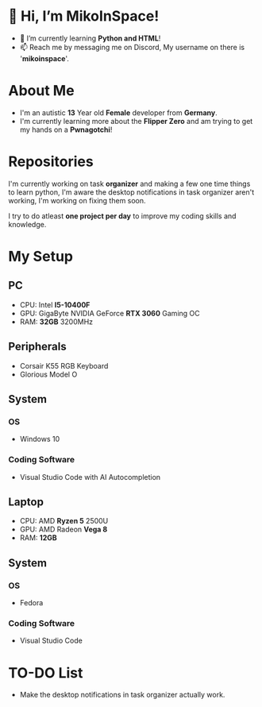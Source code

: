 # 👋 Hi, I’m MikoInSpace!
- 🌱 I’m currently learning __Python and HTML__!
- 📫 Reach me by messaging me on Discord, My username on there is '**mikoinspace**'.

# About Me
- I'm an autistic **13** Year old __Female__ developer from __Germany__.
- I'm currently learning more about the __Flipper Zero__ and am trying to get my hands on a __Pwnagotchi__!

# Repositories

I'm currently working on task __organizer__ and making a few one time things to learn python, I'm aware the desktop notifications in task organizer aren't working, I'm working on fixing them soon.

I try to do atleast __one project per day__ to improve my coding skills and knowledge.

# My Setup
## PC
- CPU: Intel __I5-10400F__
- GPU: GigaByte NVIDIA GeForce __RTX 3060__ Gaming OC
- RAM: __32GB__ 3200MHz

## Peripherals
- Corsair K55 RGB Keyboard
- Glorious Model O

## System
### OS
- Windows 10
### Coding Software
- Visual Studio Code with AI Autocompletion

## Laptop
- CPU: AMD __Ryzen 5__ 2500U
- GPU: AMD Radeon __Vega 8__
- RAM: __12GB__

## System
### OS
- Fedora
### Coding Software
- Visual Studio Code
  
# TO-DO List
- Make the desktop notifications in task organizer actually work.

  
